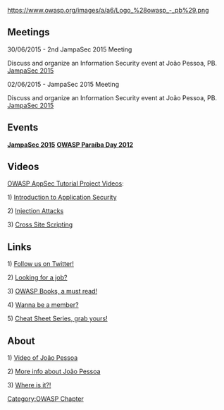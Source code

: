 [<https://www.owasp.org/images/a/a6/Logo_%28owasp_-_pb%29.png>](https://www.owasp.org/index.php/Paraiba)

## Meetings

30/06/2015 - 2nd JampaSec 2015 Meeting

Discuss and organize an Information Security event at João Pessoa, PB.
[JampaSec 2015](https://jampasec.wordpress.com)

02/06/2015 - JampaSec 2015 Meeting

Discuss and organize an Information Security event at João Pessoa, PB.
[JampaSec 2015](https://jampasec.wordpress.com)

## Events

<b>[JampaSec 2015](https://jampasec.wordpress.com)</b>
<b>[OWASP Paraíba
Day 2012](https://www.owasp.org/index.php/OWASP_Paraiba_Day_2012)</b>

## Videos

[OWASP AppSec Tutorial Project
Videos](https://www.owasp.org/index.php/OWASP_Appsec_Tutorial_Series):

1\) [Introduction to Application
Security](http://www.youtube.com/watch?v=CDbWvEwBBxo)

2\) [Injection Attacks](http://www.youtube.com/watch?v=pypTYPaU7mM)

3\) [Cross Site Scripting](http://www.youtube.com/watch?v=_Z9RQSnf8-g)

## Links

1\) [Follow us on Twitter\!](https://twitter.com/owasppb)

2\) [Looking for a job?](https://www.owasp.org/index.php/OWASP_Jobs)

3\) [OWASP Books, a must read\!](http://www.lulu.com/spotlight/owasp)

4\) [Wanna be a member?](https://www.owasp.org/index.php/Membership)

5\) [Cheat Sheet Series, grab
yours\!](https://www.owasp.org/index.php/Cheat_Sheets)

## About

1\) [Video of João Pessoa](https://www.youtube.com/watch?v=U-fhopm9VPo)

2\) [More info about João
Pessoa](https://secure.wikimedia.org/wikipedia/en/wiki/Joao_Pessoa)

3\) [Where is it?\!](http://g.co/maps/rvdfs)



[Category:OWASP Chapter](Category:OWASP_Chapter "wikilink")